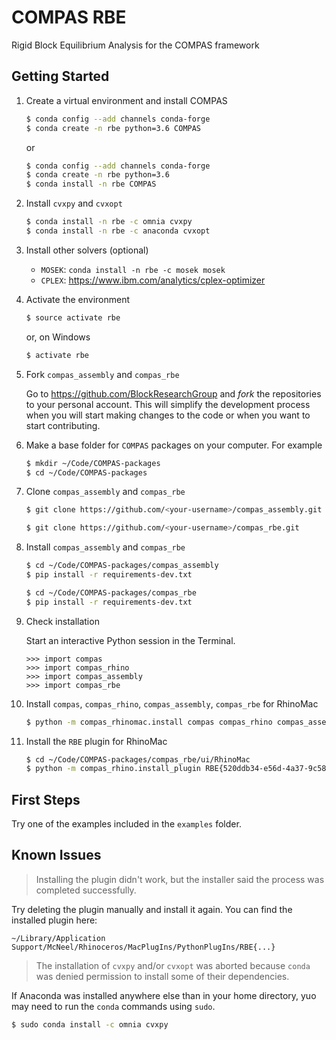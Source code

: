 # COMPAS RBE

Rigid Block Equilibrium Analysis for the COMPAS framework


## Getting Started

1.  Create a virtual environment and install COMPAS

    ```bash
    $ conda config --add channels conda-forge
    $ conda create -n rbe python=3.6 COMPAS
    ```

    or

    ```bash
    $ conda config --add channels conda-forge
    $ conda create -n rbe python=3.6
    $ conda install -n rbe COMPAS
    ```

2.  Install `cvxpy` and `cvxopt`

    ```bash
    $ conda install -n rbe -c omnia cvxpy
    $ conda install -n rbe -c anaconda cvxopt
    ```

3.  Install other solvers (optional)

    * `MOSEK`: `conda install -n rbe -c mosek mosek`
    * `CPLEX`: https://www.ibm.com/analytics/cplex-optimizer

4.  Activate the environment

    ```bash
    $ source activate rbe
    ```

    or, on Windows

    ```bash
    $ activate rbe
    ```

3.  Fork `compas_assembly` and `compas_rbe`

    Go to https://github.com/BlockResearchGroup and *fork* the repositories to your
    personal account. This will simplify the development process when you will start
    making changes to the code or when you want to start contributing.

4.  Make a base folder for `COMPAS` packages on your computer. For example

    ```bash
    $ mkdir ~/Code/COMPAS-packages 
    $ cd ~/Code/COMPAS-packages
    ```

5.  Clone `compas_assembly` and `compas_rbe`

    ```bash
    $ git clone https://github.com/<your-username>/compas_assembly.git
    ```    

    ```bash
    $ git clone https://github.com/<your-username>/compas_rbe.git
    ```    

6.  Install `compas_assembly` and `compas_rbe`

    ```bash
    $ cd ~/Code/COMPAS-packages/compas_assembly
    $ pip install -r requirements-dev.txt
    ```

    ```bash
    $ cd ~/Code/COMPAS-packages/compas_rbe
    $ pip install -r requirements-dev.txt
    ```

7.  Check installation

    Start an interactive Python session in the Terminal.

    ```ipython
    >>> import compas
    >>> import compas_rhino
    >>> import compas_assembly
    >>> import compas_rbe
    ```

8.  Install `compas`, `compas_rhino`, `compas_assembly`, `compas_rbe` for RhinoMac

    ```bash
    $ python -m compas_rhinomac.install compas compas_rhino compas_assembly compas_rbe
    ```

9.  Install the `RBE` plugin for RhinoMac

    ```bash
    $ cd ~/Code/COMPAS-packages/compas_rbe/ui/RhinoMac
    $ python -m compas_rhino.install_plugin RBE{520ddb34-e56d-4a37-9c58-1da10edd1d62}
    ```


## First Steps

Try one of the examples included in the `examples` folder.


## Known Issues

> Installing the plugin didn't work, but the installer said the process
  was completed successfully.

Try deleting the plugin manually and install it again.
You can find the installed plugin here:

```
~/Library/Application Support/McNeel/Rhinoceros/MacPlugIns/PythonPlugIns/RBE{...}
```

> The installation of `cvxpy` and/or `cvxopt` was aborted because `conda` was denied
  permission to install some of their dependencies.

If Anaconda was installed anywhere else than in your home directory, yuo may need
to run the `conda` commands using `sudo`.

```bash
$ sudo conda install -c omnia cvxpy
```

